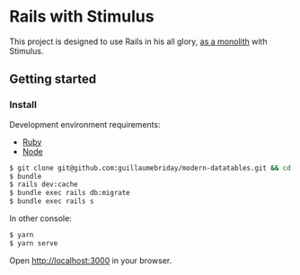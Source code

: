 # Rails with Stimulus

This project is designed to use Rails in his all glory, [as a monolith](https://m.signalvnoise.com/the-majestic-monolith/) with Stimulus.

## Getting started

### Install

Development environment requirements:
- [Ruby](https://www.ruby-lang.org/en/)
- [Node](https://nodejs.org/en/)

```bash
$ git clone git@github.com:guillaumebriday/modern-datatables.git && cd modern-datatables/rails-stimulus
$ bundle
$ rails dev:cache
$ bundle exec rails db:migrate
$ bundle exec rails s
```

In other console:
```bash
$ yarn
$ yarn serve
```

Open [http://localhost:3000](http://localhost:3000) in your browser.
